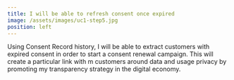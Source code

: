 ```yaml
---
title: I will be able to refresh consent once expired  
image: /assets/images/uc1-step5.jpg
position: left
---
```


Using Consent Record history, I will be able to extract customers with expired consent in order 
to start a consent renewal campaign. This will create a particular link with m customers around 
data and usage privacy by promoting my transparency strategy in the digital economy. 

